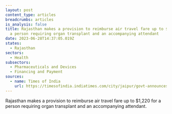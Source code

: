 ```yaml
---
layout: post
content_type: articles
breadcrumbs: articles
is_analysis: false
title: Rajasthan makes a provision to reimburse air travel fare up to $1,220 for
  a person requiring organ transplant and an accompanying attendant
date: 2023-06-28T14:37:05.019Z
states:
  - Rajasthan
sectors:
  - Health
subsectors:
  - Pharmaceuticals and Devices
  - Financing and Payment
sources:
  - name: Times of India
    url: https://timesofindia.indiatimes.com/city/jaipur/govt-announces-1l-airfare-for-travel-for-organ-transplant/articleshow/101230810.cms
---
```

Rajasthan makes a provision to reimburse air travel fare up to $1,220 for a person requiring organ transplant and an accompanying attendant.